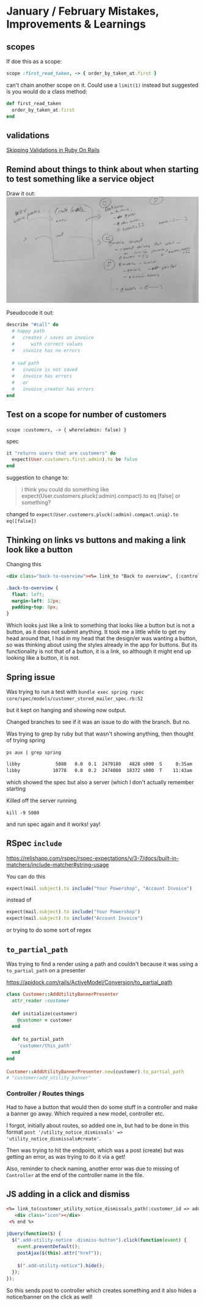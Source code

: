 # January / February Mistakes, Improvements & Learnings

## scopes

If doe this as a scope:

```ruby
scope :first_read_taken, -> { order_by_taken_at.first }
```
can't chain another scope on it.
Could use a `limit(1)` instead but suggested is you would do a class method:

```ruby
def first_read_taken
  order_by_taken_at.first
end
```

## validations

[Skipping Validations in Ruby On Rails](https://richonrails.com/articles/skipping-validations-in-ruby-on-rails)


## Remind about things to think about when starting to test something like a service object

Draw it out:
![service object](service_object.jpg)

Pseudocode it out:

```ruby
describe "#call" do
  # happy path
  #   creates / saves an invoice
  #      with correct values
  #   invoice has no errors

  # sad path
  #   invoice is not saved
  #   invoice has errors
  #   or
  #   invoice_creator has errors
end
```

## Test on a scope for number of customers

`scope :customers, -> { where(admin: false) }`

spec

```ruby
it "returns users that are customers" do
  expect(User.customers.first.admin).to be false
end
```

suggestion to change to:
> i think you could do something like expect(User.customers.pluck(:admin).compact).to eq [false] or something?

changed to
`expect(User.customers.pluck(:admin).compact.uniq).to eq([false])`


## Thinking on links vs buttons and making a link look like a button

Changing this

```html
<div class="back-to-overview"><%= link_to "Back to overview", {:controller => '/properties'}, :id => "back-to-overview-link" %></div>
```

```css
.back-to-overview {
  float: left;
  margin-left: 12px;
  padding-top: 8px;
}
```

Which looks just like a link to something that looks like a button but is not a button, as it does not submit anything.
It took me a little while to get my head around that, I had in my head that the design/er was wanting a button, so was thinking about using the styles already in the app for buttons. But its functionality is not that of a button, it is a link, so although it might end up looking like a button, it is not.

## Spring issue

Was trying to run a test with
`bundle exec spring rspec core/spec/models/customer_stored_mailer_spec.rb:52`

but it kept on hanging and showing now output.

Changed branches to see if it was an issue to do with the branch. But no.

Was trying to grep by ruby but that wasn't showing anything, then thought of trying spring

`ps aux | grep spring`

```bash
libby             5080   0.0  0.1  2479180   4828 s000  S     8:35am   0:00.54 spring server | powershop | started 3 hours ago
libby            10778   0.0  0.2  2474080  18372 s000  T    11:43am   0:00.48 /Users/libby/.rbenv/versions/2.3.5/bin/spring rspec core/spec/models/customer_stored_mailer_spec.rb:52
```

which showed the spec but also a server (which I don't actually remember starting

Killed off the server running

`kill -9 5080`

 and run spec again and it works! yay!

## RSpec `include`

<https://relishapp.com/rspec/rspec-expectations/v/3-7/docs/built-in-matchers/include-matcher#string-usage>

You can do this

```ruby
expect(mail.subject).to include("Your Powershop", "Account Invoice")
```

instead of

```ruby
expect(mail.subject).to include("Your Powershop")
expect(mail.subject).to include("Account Invoice")
```
or trying to do some sort of regex


## `to_partial_path`

Was trying to find a render using a path and couldn't because it was using a `to_partial_path` on a presenter

https://apidock.com/rails/ActiveModel/Conversion/to_partial_path

```ruby
class Customer::AddUtilityBannerPresenter
  attr_reader :customer

  def initialize(customer)
    @customer = customer
  end

  def to_partial_path
    'customer/this_path'
  end
end

Customer::AddUtilityBannerPresenter.new(customer).to_partial_path
# "customer/add_utility_banner"
```


### Controller / Routes things
Had to have a button that would then do some stuff in a controller and make a banner go away.
Which required a new model, controller etc.

I forgot, initially about routes, so added one in, but had to be done in this format `post '/utility_notice_dismissals' => 'utility_notice_dismissals#create'`.

Then was trying to hit the endpoint, which was a post (create) but was getting an error, as was trying to do it via a get!

Also, reminder to check naming, another error was due to missing of `Controller` at the end of the controller name in the file.


## JS adding in a click and dismiss

```html
<%= link_to(customer_utility_notice_dismissals_path(:customer_id => add_utility_notice.customer_id), :class => "dismiss-button") do %>
   <div class="icon"></div>
 <% end %>
```

```js
jQuery(function($) {
  $(".add-utility-notice .dismiss-button").click(function(event) {
    event.preventDefault();
    postAjax($(this).attr("href"));

    $(".add-utility-notice").hide();
  });
});
```
So this sends post to controller which creates something and it also hides a notice/banner on the click as well!
